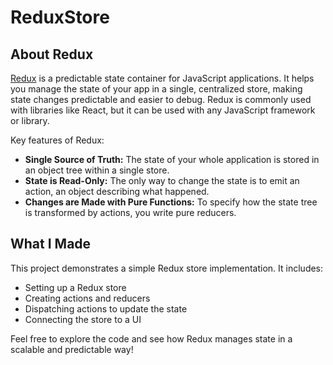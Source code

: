 # ReduxStore

## About Redux

[Redux](https://redux.js.org/) is a predictable state container for JavaScript applications. It helps you manage the state of your app in a single, centralized store, making state changes predictable and easier to debug. Redux is commonly used with libraries like React, but it can be used with any JavaScript framework or library.

Key features of Redux:
- **Single Source of Truth:** The state of your whole application is stored in an object tree within a single store.
- **State is Read-Only:** The only way to change the state is to emit an action, an object describing what happened.
- **Changes are Made with Pure Functions:** To specify how the state tree is transformed by actions, you write pure reducers.

## What I Made

This project demonstrates a simple Redux store implementation. It includes:
- Setting up a Redux store
- Creating actions and reducers
- Dispatching actions to update the state
- Connecting the store to a UI 

Feel free to explore the code and see how Redux manages state in a scalable and predictable way!